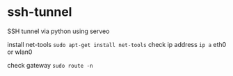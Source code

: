 # ssh-tunnel
SSH tunnel via python using serveo

install net-tools
`sudo apt-get install net-tools`
check ip address
`ip a`
eth0 or wlan0

check gateway 
`sudo route -n`

